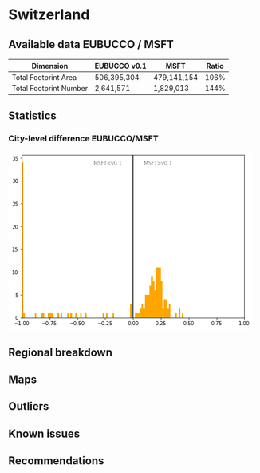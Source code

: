 
# Switzerland
## Available data EUBUCCO / MSFT

| Dimension    | EUBUCCO v0.1 | MSFT | Ratio |
| -------- | ------- | ------- | ------- |
|Total Footprint Area|506,395,304|479,141,154|106%|
|Total Footprint Number|2,641,571|1,829,013|144%|


## Statistics

### City-level difference EUBUCCO/MSFT 
 ![City-level difference EUBUCCO/MSFT](../imgs/city_diff/switzerland_city_diff.png)

## Regional breakdown
## Maps
## Outliers
## Known issues
## Recommendations
